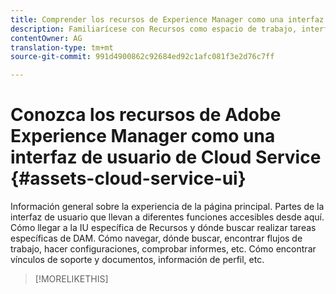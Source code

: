```yaml
---
title: Comprender los recursos de Experience Manager como una interfaz de usuario de Cloud Service
description: Familiarícese con Recursos como espacio de trabajo, interfaz y elementos de interfaz de usuario de Cloud Service.
contentOwner: AG
translation-type: tm+mt
source-git-commit: 991d4900862c92684ed92c1afc081f3e2d76c7ff

---
```



# Conozca los recursos de Adobe Experience Manager como una interfaz de usuario de Cloud Service {#assets-cloud-service-ui}

<!--
TBD: Removing this article for now from TOC.
Need to rewrite this getting started content post-GA.

-->

Información general sobre la experiencia de la página principal.
Partes de la interfaz de usuario que llevan a diferentes funciones accesibles desde aquí.
Cómo llegar a la IU específica de Recursos y dónde buscar realizar tareas específicas de DAM.
Cómo navegar, dónde buscar, encontrar flujos de trabajo, hacer configuraciones, comprobar informes, etc.
Cómo encontrar vínculos de soporte y documentos, información de perfil, etc.

>[!MORELIKETHIS]

